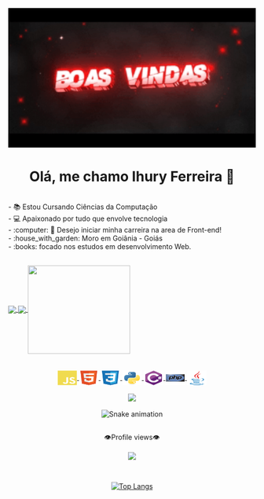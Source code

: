 <img width="800" height="10%" src="bem_vindo.gif">
 <br>
<div align="center">
 <H1 style="display: inline_block"> Olá, me chamo Ihury Ferreira 🤝</H1> 
</div>
<br>
 - 📚 Estou Cursando Ciências da Computação<br> 
- 💻 Apaixonado por tudo que envolve tecnologia <br>
- :computer: 👨 Desejo iniciar minha carreira na area de Front-end!<br>
- :house_with_garden: Moro em Goiânia - Goiás<br>
- :books: focado nos estudos em desenvolvimento Web.

##

<div>
  <a href="https://github.com/ihuryferreira">
  <img height="180em"   align="center" src="https://github-readme-stats.vercel.app/api?username=ihuryferreira&show_icons=true&theme=react&include_all_commits=true&count_private=true"/>
  <img height="180em"  align="center" src="https://github-readme-stats.vercel.app/api/top-langs/?username=ihuryferreira&layout=compact&langs_count=1&theme=react" />

  <img align="center" width="208" height="180" src="https://media1.tenor.com/images/903f0c56e6833b67c1d7f60a79e01a15/tenor.gif?itemid=25018018">
</div>
<br>
<div  align="center">
  <div style="display: inline_block"><br>
  <img align="center" alt="Rafa-Js" height="30" width="40" src="https://raw.githubusercontent.com/devicons/devicon/master/icons/javascript/javascript-plain.svg">
  <img align="center" alt="HTML" height="30" width="40" src="https://raw.githubusercontent.com/devicons/devicon/master/icons/html5/html5-original.svg">
  <img align="center" alt="CSS" height="30" width="40" src="https://raw.githubusercontent.com/devicons/devicon/master/icons/css3/css3-original.svg">
  <img align="center" alt="Python" height="30" width="40" src="https://raw.githubusercontent.com/devicons/devicon/master/icons/python/python-original.svg">
  <img align="center" alt="Csharp" height="30" width="40" src="https://raw.githubusercontent.com/devicons/devicon/master/icons/csharp/csharp-original.svg">
  <img align="center" alt="PHP" height="30" width="40" src="https://raw.githubusercontent.com/devicons/devicon/master/icons/php/php-original.svg">
  <img align="center" alt="java" height="30" width="40" src="https://raw.githubusercontent.com/devicons/devicon/master/icons/java/java-original.svg">
</div>
   <br><a href="https://www.linkedin.com/in/ihury-ferreira-10b3121b8/" target="_blank"><img src="https://img.shields.io/badge/-LinkedIn-%230077B5?style=for-the-badge&logo=linkedin&logoColor=white" target="_blank"></a>
 
 ![Snake animation](https://github.com/ihuryferreira/ihuryferreira/blob/output/github-contribution-grid-snake.svg)
<!--
 Não aparece a estrela e nem uma chave
 [![readme](https://github-readme-stats.vercel.app/api/pin/?username=IHURYFERREIRA&repo=IHURYFERREIRA&theme=react)](https://github.com/IHURYFERREIRA/IHURYFERREIRA)
-->
 
  ##
  
  <p align="center">👁️Profile views👁️</p>
  <p align="center"><img align="center" src="https://profile-counter.glitch.me/ihuryferreira/count.svg" /></p>
 <br>
 
 [![Top Langs](https://github-readme-stats.vercel.app/api/top-langs/?username=ihuryferreira&hide=javascript,html)](https://github.com/ihuryferreira/github-readme-stats)
